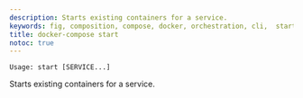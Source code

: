 ```yaml
---
description: Starts existing containers for a service.
keywords: fig, composition, compose, docker, orchestration, cli,  start
title: docker-compose start
notoc: true
---
```

    Usage: start [SERVICE...]
    

Starts existing containers for a service.